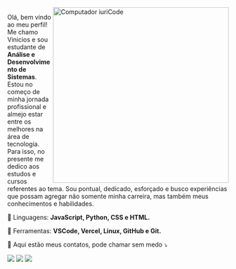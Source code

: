 <img src="https://raw.githubusercontent.com/MicaelliMedeiros/micaellimedeiros/master/image/computer-illustration.png" min-width="400px" max-width="400px" width="400px" align="right" alt="Computador iuriCode">

<p align="left"> 
  Olá, bem vindo ao meu perfil! Me chamo Vinicios e sou estudante de <strong>Análise e Desenvolvimento de Sistemas</strong>.<br>
  Estou no começo de minha jornada profissional e almejo estar entre os melhores na área de tecnologia. Para isso, no presente me dedico aos estudos e cursos referentes ao tema. Sou pontual, dedicado, esforçado e busco experiências que possam agregar não somente minha carreira, mas também meus conhecimentos e habilidades.
</p>

<p align="left">
  🦄 Linguagens: <strong>JavaScript, Python, CSS e HTML.</strong>
</p>

<p align="left">
  💼 Ferramentas: <strong>VSCode, Vercel, Linux, GitHub e Git.</strong>
</p>

<p align="left">
  💌 Aqui estão meus contatos, pode chamar sem medo ⤵️
</p>

<p align="left">
  <a href="#" alt="Linkedin">
  <img src="https://img.shields.io/badge/-Linkedin-0e76a8?style=flat-square&logo=Linkedin&logoColor=white&link=www.linkedin.com/in/vinicios-toledo/" /></a>

  <a href="#" alt="WhatsApp">
  <img src="https://img.shields.io/badge/-WhatsApp-25d366?style=flat-square&labelColor=25d366&logo=whatsapp&logoColor=white&link=https://api.whatsapp.com/send?phone=5511947926970"/></a>

  <a href="#" alt="Instagram">
  <img src="https://img.shields.io/badge/-Instagram-DF0174?style=flat-square&labelColor=DF0174&logo=instagram&logoColor=white&link=https://www.instagram.com/vine.txledo/"/></a>
</p>  


